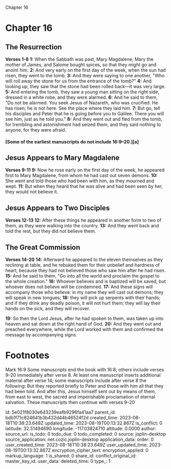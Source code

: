 Chapter 16

# Chapter 16
## The Resurrection
**Verses 1-8**
**1:** When the Sabbath was past, Mary Magdalene, Mary the mother of James, and Salome bought spices, so that they might go and anoint him.
**2:** And very early on the first day of the week, when the sun had risen, they went to the tomb.
**3:** And they were saying to one another, "Who will roll away the stone for us from the entrance of the tomb?"
**4:** And looking up, they saw that the stone had been rolled back—it was very large.
**5:** And entering the tomb, they saw a young man sitting on the right side, dressed in a white robe, and they were alarmed.
**6:** And he said to them, "Do not be alarmed. You seek Jesus of Nazareth, who was crucified. He has risen; he is not here. See the place where they laid him.
**7:** But go, tell his disciples and Peter that he is going before you to Galilee. There you will see him, just as he told you."
**8:** And they went out and fled from the tomb, for trembling and astonishment had seized them, and they said nothing to anyone, for they were afraid.

#### [Some of the earliest manuscripts do not include 16:9–20.][a]

## Jesus Appears to Mary Magdalene
**Verses 9-11**
**9:** Now he rose early on the first day of the week, he appeared first to Mary Magdalene, from whom he had cast out seven demons.
**10:** She went and told those who had been with him, as they mourned and wept.
**11:** But when they heard that he was alive and had been seen by her, they would not believe it.

## Jesus Appears to Two Disciples
**Verses 12-13**
**12:** After these things he appeared in another form to two of them, as they were walking into the country.
**13:** And they went back and told the rest, but they did not believe them.

## The Great Commission
**Verses 14-20**
**14:** Afterward he appeared to the eleven themselves as they reclining at table, and he rebuked them for their unbelief and hardness of heart, because they had not believed those who saw him after he had risen.
**15:** And he said to them, "Go into all the world and proclaim the gospel to the whole creation."
**16:** Whoever believes and is baptized will be saved, but whoever does not believe will be condemned.
**17:** And these signs will accompany those who believe: in my name they will cast out demons; they will speak in new tongues;
**18:** they will pick up serpents with their hands; and if they drink any deadly poison, it will not hurt them; they will lay their hands on the sick, and they will recover.

**19:** So then the Lord Jesus, after he had spoken to them, was taken up into heaven and sat down at the right hand of God.
**20:** And they went out and preached everywhere, while the Lord worked with them and confirmed the message by accompanying signs.

# Footnotes
Mark 16:9 Some manuscripts end the book with 16:8; others include verses 9–20 immediately after verse 8. At least one manuscript inserts additional material after verse 14; some manuscripts include after verse 8 the following: But they reported briefly to Peter and those with him all that they had been told. And after this, Jesus himself sent out by means of them, from east to west, the sacred and imperishable proclamation of eternal salvation. These manuscripts then continue with verses 9–20

id: 5e021f8030e643239eafb9296fa41aa7
parent_id: bdb1f71c824641b3b432d44b46524f2d
created_time: 2023-08-18T10:38:23.649Z
updated_time: 2023-08-19T00:13:32.867Z
is_conflict: 0
latitude: 32.51494690
longitude: -117.03824710
altitude: 0.0000
author: 
source_url: 
is_todo: 0
todo_due: 0
todo_completed: 0
source: joplin-desktop
source_application: net.cozic.joplin-desktop
application_data: 
order: 0
user_created_time: 2023-08-18T10:38:23.649Z
user_updated_time: 2023-08-19T00:13:32.867Z
encryption_cipher_text: 
encryption_applied: 0
markup_language: 1
is_shared: 0
share_id: 
conflict_original_id: 
master_key_id: 
user_data: 
deleted_time: 0
type_: 1